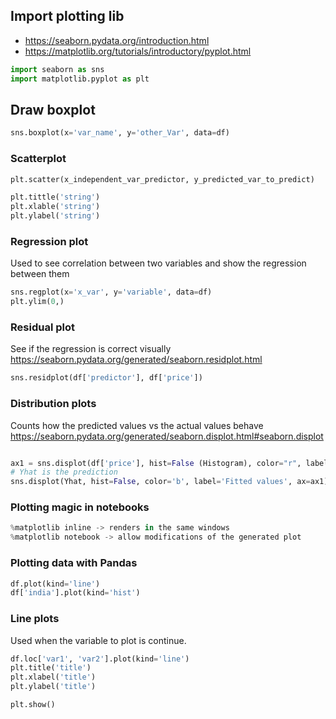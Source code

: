 ## Import plotting lib

* https://seaborn.pydata.org/introduction.html
* https://matplotlib.org/tutorials/introductory/pyplot.html

```py
import seaborn as sns
import matplotlib.pyplot as plt
```

## Draw boxplot

```py
sns.boxplot(x='var_name', y='other_Var', data=df)
```

### Scatterplot

```py
plt.scatter(x_independent_var_predictor, y_predicted_var_to_predict)

plt.tittle('string')
plt.xlable('string')
plt.ylabel('string')
```

### Regression plot

Used to see correlation between two variables and show the regression between them

```py
sns.regplot(x='x_var', y='variable', data=df)
plt.ylim(0,)
```

### Residual plot

See if the regression is correct visually
<https://seaborn.pydata.org/generated/seaborn.residplot.html>

```py
sns.residplot(df['predictor'], df['price'])
```

### Distribution plots

Counts how the predicted values vs the actual values behave
<https://seaborn.pydata.org/generated/seaborn.displot.html#seaborn.displot>

```py

ax1 = sns.displot(df['price'], hist=False (Histogram), color="r", label="Actual values")
# Yhat is the prediction
sns.displot(Yhat, hist=False, color='b', label='Fitted values', ax=ax1)
```

### Plotting magic in notebooks

```py
%matplotlib inline -> renders in the same windows
%matplotlib notebook -> allow modifications of the generated plot
```

### Plotting data with Pandas

```py
df.plot(kind='line')
df['india'].plot(kind='hist')
```

### Line plots

Used when the variable to plot is continue.

```py
df.loc['var1', 'var2'].plot(kind='line')
plt.title('title')
plt.xlabel('title')
plt.ylabel('title')

plt.show()
```

